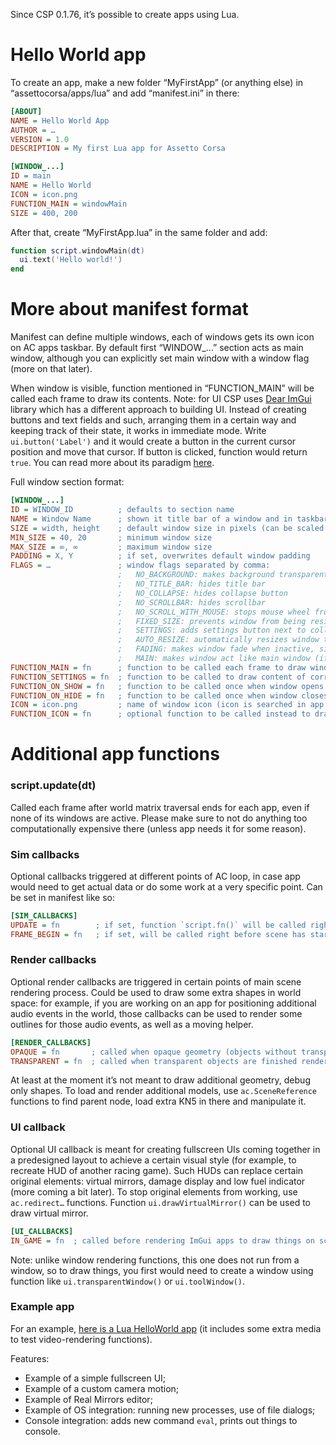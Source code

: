 Since CSP 0.1.76, it’s possible to create apps using Lua.

# Hello World app

To create an app, make a new folder “MyFirstApp” (or anything else) in “assettocorsa/apps/lua” and add “manifest.ini” in there:

```ini
[ABOUT]
NAME = Hello World App
AUTHOR = …
VERSION = 1.0
DESCRIPTION = My first Lua app for Assetto Corsa

[WINDOW_...]
ID = main
NAME = Hello World
ICON = icon.png
FUNCTION_MAIN = windowMain
SIZE = 400, 200
```

After that, create “MyFirstApp.lua” in the same folder and add:

```lua
function script.windowMain(dt)
  ui.text('Hello world!')
end
```

# More about manifest format

Manifest can define multiple windows, each of windows gets its own icon on AC apps taskbar. By default first “WINDOW_…” section acts as main window, although you can explicitly set main window with a window flag (more on that later).

When window is visible, function mentioned in “FUNCTION_MAIN” will be called each frame to draw its contents. Note: for UI CSP uses [Dear ImGui](https://github.com/ocornut/imgui) library which has a different approach to building UI. Instead of creating buttons and text fields and such, arranging them in a certain way and keeping track of their state, it works in immediate mode. Write `ui.button('Label')` and it would create 
a button in the current cursor position and move that cursor. If button is clicked, function would return `true`. You can read more about its
paradigm [here](https://github.com/ocornut/imgui/wiki#about-the-imgui-paradigm).

Full window section format:

```ini
[WINDOW_...]
ID = WINDOW_ID          ; defaults to section name
NAME = Window Name      ; shown it title bar of a window and in taskbar
SIZE = width, height    ; default window size in pixels (can be scaled based on global UI scaling parameter)
MIN_SIZE = 40, 20       ; minimum window size
MAX_SIZE = ∞, ∞         ; maximum window size
PADDING = X, Y          ; if set, overwrites default window padding
FLAGS = …               ; window flags separated by comma:
                        ;   NO_BACKGROUND: makes background transparent
                        ;   NO_TITLE_BAR: hides title bar
                        ;   NO_COLLAPSE: hides collapse button
                        ;   NO_SCROLLBAR: hides scrollbar 
                        ;   NO_SCROLL_WITH_MOUSE: stops mouse wheel from scrolling
                        ;   FIXED_SIZE: prevents window from being resized
                        ;   SETTINGS: adds settings button next to collapse and close buttons in title bar, opening settings window
                        ;   AUTO_RESIZE: automatically resizes window to fit its content
                        ;   FADING: makes window fade when inactive, similar to chat app
                        ;   MAIN: makes window act like main window (if not set, first window gets that role)
FUNCTION_MAIN = fn      ; function to be called each frame to draw window content
FUNCTION_SETTINGS = fn  ; function to be called to draw content of corresponding settings window (only with “SETTINGS” flag)
FUNCTION_ON_SHOW = fn   ; function to be called once when window opens
FUNCTION_ON_HIDE = fn   ; function to be called once when window closes
ICON = icon.png         ; name of window icon (icon is searched in app folder)
FUNCTION_ICON = fn      ; optional function to be called instead to draw a window icon, for dynamic icons
```

# Additional app functions

### script.update(dt)

Called each frame after world matrix traversal ends for each app, even if none of its windows are active. Please make sure to not do anything too computationally expensive there (unless app needs it for some reason).

### Sim callbacks

Optional callbacks triggered at different points of AC loop, in case app would need to get actual data or do some work at a very specific point. Can be set in manifest like so:

```ini
[SIM_CALLBACKS]
UPDATE = fn        ; if set, function `script.fn()` will be called right after simulation entities stopped updating
FRAME_BEGIN = fn   ; if set, will be called right before scene has started rendering
```

### Render callbacks

Optional render callbacks are triggered in certain points of main scene rendering process. Could be used to draw some extra shapes in world space: for example, if you are working on an app for positioning additional audio events in the world, those callbacks can be used to render some outlines for those audio events, as well as a moving helper.

```ini
[RENDER_CALLBACKS]
OPAQUE = fn       ; called when opaque geometry (objects without transparent flag) has finished rendering
TRANSPARENT = fn  ; called when transparent objects are finished rendering
```

At least at the moment it’s not meant to draw additional geometry, debug only shapes. To load and render additional models, use `ac.SceneReference` functions to find parent node, load extra KN5 in there and manipulate it.

### UI callback

Optional UI callback is meant for creating fullscreen UIs coming together in a predesigned layout to achieve a certain visual style (for example, to recreate HUD of another racing game). Such HUDs can replace certain original elements: virtual mirrors, damage display and low fuel indicator (more coming a bit later). To stop original elements from working, use `ac.redirect…` functions. Function `ui.drawVirtualMirror()` can be used to draw virtual mirror.

```ini
[UI_CALLBACKS]
IN_GAME = fn  ; called before rendering ImGui apps to draw things on screen
```

Note: unlike window rendering functions, this one does not run from a window, so to draw things, you first would need to create a window using function like `ui.transparentWindow()` or `ui.toolWindow()`.

### Example app

For an example, [here is a Lua HelloWorld app](https://files.acstuff.ru/shared/0Zlg/lua-example-HelloWorld.zip) (it includes some extra media to test video-rendering functions).

Features:
- Example of a simple fullscreen UI;
- Example of a custom camera motion;
- Example of Real Mirrors editor;
- Example of OS integration: running new processes, use of file dialogs;
- Console integration: adds new command `eval`, prints out things to console.